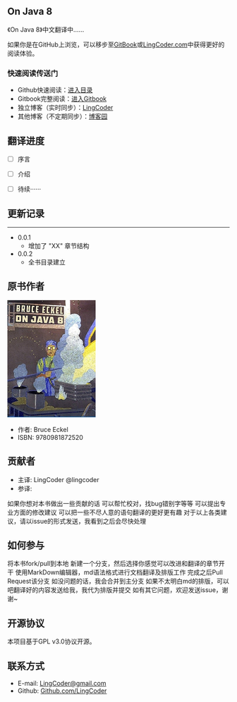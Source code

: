 ## On Java 8
《On Java 8》中文翻译中……

如果你是在GitHub上浏览，可以移步至[GitBook]()或[LingCoder.com](http://www.lingcoder.com)中获得更好的阅读体验。

### 快速阅读传送门

- Github快速阅读：[进入目录](https://github.com/lingcoder/OnJava8/SUMMARY.md)
- Gitbook完整阅读：[进入Gitbook](https://lingcoder.gitbook.io/onjava8/)
- 独立博客（实时同步）：[LingCoder](https://www.lingCoder.com)
- 其他博客（不定期同步）：[博客园](https://www.cnblogs.com/LingCoder/)

## 翻译进度
- [ ] 序言
- [ ] 介绍
- [ ] 待续······


## 更新记录
------
- 0.0.1
  - 增加了 "XX" 章节结构
- 0.0.2
  - 全书目录建立
  
## 原书作者
<div align="left">

![cover](images/cover_small.jpg)

 </div>

* 作者: Bruce Eckel 
* ISBN: 9780981872520

## 贡献者
* 主译: LingCoder @lingcoder
* 参译:  

如果你想对本书做出一些贡献的话
可以帮忙校对，找bug错别字等等
可以提出专业方面的修改建议
可以把一些不尽人意的语句翻译的更好更有趣
对于以上各类建议，请以issue的形式发送，我看到之后会尽快处理

## 如何参与
将本书fork/pull到本地
新建一个分支，然后选择你感觉可以改进和翻译的章节开干
使用MarkDown编辑器，md语法格式进行文档翻译及排版工作
完成之后Pull Request该分支
如没问题的话，我会合并到主分支
如果不太明白md的排版，可以吧翻译好的内容发送给我，我代为排版并提交
如有其它问题，欢迎发送issue，谢谢~

## 开源协议
本项目基于GPL v3.0协议开源。

## 联系方式
*  E-mail: LingCoder@gmail.com
* Github: [Github.com/LingCoder](https://github.com/LingCoder)





